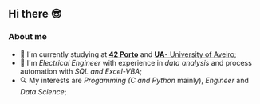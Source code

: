 ## Hi there 😎

### About me
- 🔭 I´m currently studying at [**42 Porto**](https://www.42porto.com) and [**UA**- University of Aveiro](https://www.ua.pt);
- 🔑 I´m _Electrical Engineer_ with experience in _data analysis_ and process automation with _SQL and Excel-VBA_;
- 🔍 My interests are _Progamming (C and Python_ mainly), _Engineer_ and _Data Science_;
<!--
**jottaka/jottaka** is a ✨ _special_ ✨ repository because its `README.md` (this file) appears on your GitHub profile.

Here are some ideas to get you started:

-  I’m currently working on ...
-  I’m currently learning ...
- 👯 I’m looking to collaborate on ...
- 🤔 I’m looking for help with ...
- 💬 Ask me about ...
- 📫 How to reach me: ...
- 😄 Pronouns: ...
- ⚡ Fun fact: ...
-->

